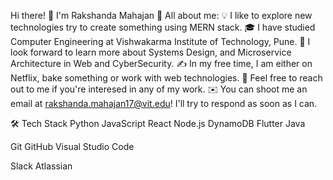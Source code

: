 
Hi there! 👋  I'm Rakshanda Mahajan
👨 All about me:
💡  I like to explore new technologies try to create something using MERN stack.
🎓  I have studied Computer Engineering at Vishwakarma Institute of Technology, Pune.
🌱  I look forward to learn more about Systems Design, and Microservice Architecture in Web and CyberSecurity.
✍️  In my free time, I am either on Netflix, bake something or work with web technologies.
💬  Feel free to reach out to me if you're interesed in any of my work.
✉️  You can shoot me an email at rakshanda.mahajan17@vit.edu! I'll try to respond as soon as I can.

🛠  Tech Stack
Python  JavaScript  React  Node.js  DynamoDB  Flutter  Java 

Git  GitHub  Visual Studio Code 

Slack  Atlassian 

 


  

